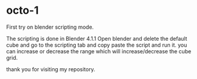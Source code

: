 # octo-1
First try on blender scripting mode.

The scripting is done in Blender 4.1.1
Open blender and delete the default cube and go to the scripting tab and copy paste the script and run it.
you can increase or decrease the range which will increase/decrease the cube grid.

thank you for visiting my repository.
